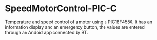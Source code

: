# SpeedMotorControl-PIC-C
Temperature and speed control of a motor using a PIC18F4550. It has an information display and an emergency button, the values are entered through an Andoid app connected by BT. 
